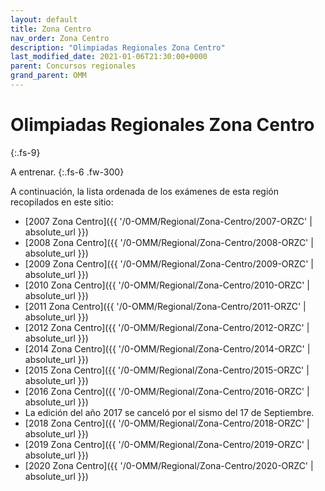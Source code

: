 ```yaml
---
layout: default
title: Zona Centro
nav_order: Zona Centro
description: "Olimpiadas Regionales Zona Centro"
last_modified_date: 2021-01-06T21:30:00+0000
parent: Concursos regionales
grand_parent: OMM
---
```


<link rel="stylesheet" href="{{ '/assets/css/just-the-docs-degVerde.css' | absolute_url }}">
<script>
    jtd.setTheme('degVerde');
</script>

# Olimpiadas Regionales&nbsp;<span class="deg-sitio deg-sitio-texto">Zona Centro</span>
{:.fs-9}

A entrenar.
{:.fs-6 .fw-300}

A continuación, la lista ordenada de los exámenes de esta región recopilados en este sitio:
* [2007 Zona Centro]({{ '/0-OMM/Regional/Zona-Centro/2007-ORZC' | absolute_url }})
* [2008 Zona Centro]({{ '/0-OMM/Regional/Zona-Centro/2008-ORZC' | absolute_url }})
* [2009 Zona Centro]({{ '/0-OMM/Regional/Zona-Centro/2009-ORZC' | absolute_url }})
* [2010 Zona Centro]({{ '/0-OMM/Regional/Zona-Centro/2010-ORZC' | absolute_url }})
* [2011 Zona Centro]({{ '/0-OMM/Regional/Zona-Centro/2011-ORZC' | absolute_url }})
* [2012 Zona Centro]({{ '/0-OMM/Regional/Zona-Centro/2012-ORZC' | absolute_url }})
* [2014 Zona Centro]({{ '/0-OMM/Regional/Zona-Centro/2014-ORZC' | absolute_url }})
* [2015 Zona Centro]({{ '/0-OMM/Regional/Zona-Centro/2015-ORZC' | absolute_url }})
* [2016 Zona Centro]({{ '/0-OMM/Regional/Zona-Centro/2016-ORZC' | absolute_url }})
* La edición del año 2017 se canceló por el sismo del 17 de Septiembre.
* [2018 Zona Centro]({{ '/0-OMM/Regional/Zona-Centro/2018-ORZC' | absolute_url }})
* [2019 Zona Centro]({{ '/0-OMM/Regional/Zona-Centro/2019-ORZC' | absolute_url }})
* [2020 Zona Centro]({{ '/0-OMM/Regional/Zona-Centro/2020-ORZC' | absolute_url }})

